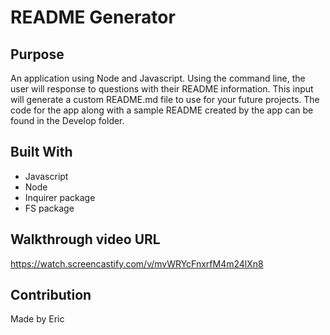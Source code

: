 # README Generator

## Purpose
An application using Node and Javascript.  Using the command line, the user will response to questions with their README information.  This input will generate a custom README.md file to use for your future projects.  The code for the app along with a sample README created by the app can be found in the Develop folder.

## Built With
* Javascript
* Node
* Inquirer package
* FS package


## Walkthrough video URL
https://watch.screencastify.com/v/mvWRYcFnxrfM4m24lXn8

## Contribution
Made by Eric
